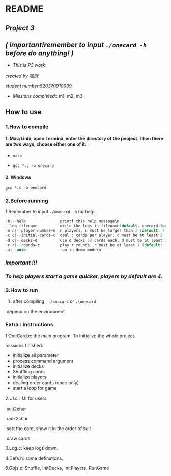 # README

## *Project 3*

## *( important!remember to input `./onecard -h` before do anything! )*

- *This is P3 work:*

*created by 陆衍*

*student number:520370910039* 

- *Missions completed:*: m1, m2, m3

## How to use

### 1.How to compile

#### 1. Mac/Linix, open Termina, enter the directory of the peoject. Then there are two ways, choose either one of it:

- `make`

- `gcc *.c -o onecard`

#### 2. Windows

`gcc *.c -o onecard`

### 2.Before running

1.Remember to input `./onecard -h` for help.

```c
-h|--help               printf this help message\n
--log filename          write the logs in filename(default: onecard.log)\n
-n n|--player-number=n  n players, n must be larger than 2 (default: 4)\n
-c c|--initial-cards=c  deal c cards per player, c must be at least 2 (default: 5)\n
-d c|--decks=d          use d decks 52 cards each, d must be at least 2 (default: 2)\n
-r r|--rounds=r         play r rounds, r must be at least 1 (default: 1)\n
-a|--auto               run in demo mode\n
```

### *important !!!*   

### *To help players start a game quicker, players by default are 4.*


### 3.How to run

1. after compiling , `./onecard` or `.\onecard` 

​       depend on the environment 

### Extra : instructions

1.OneCard.c: the main program. To initialize the whole project.

missions  finished:

-  initialize all parameter
- process command argument
- initialize decks
- Shuffling cards
- initialize players
- dealing order cards (once only)
- start a loop for game

2.UI.c：UI for users

​			suit2char

​			rank2char

​			sort the card, show it in the order of suit

​			draw cards

3.Log.c: keep logs down.

4.Defs.h: some definations.

5.Objs.c: Shuffle, InitDecks, InitPlayers, RunGame 

